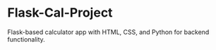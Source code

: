 # Flask-Cal-Project
Flask-based calculator app with HTML, CSS, and Python for backend functionality.
